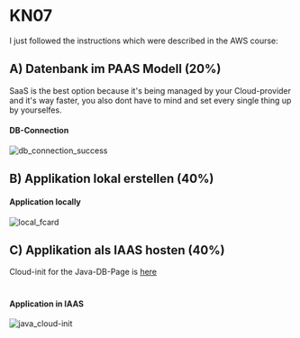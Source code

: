 # KN07

I just followed the instructions which were described in the AWS course:

## A) Datenbank im PAAS Modell (20%)
SaaS is the best option because it's being managed by your Cloud-provider and it's way faster, you also dont have to mind and set every single thing up by yourselfes.
#### DB-Connection
![db_connection_success](https://github.com/user-attachments/assets/983e5062-7a63-43a1-8aca-30ad0a11eecb)

## B) Applikation lokal erstellen (40%)
#### Application locally
![local_fcard](https://github.com/user-attachments/assets/a55940e3-884b-40d2-aaf1-d23ed1900394)

## C) Applikation als IAAS hosten (40%)
Cloud-init for the Java-DB-Page is [here](https://github.com/AdminGodZ/M346_bbw/blob/main/KN07/cloud-init.yaml)
#
#### Application in IAAS
![java_cloud-init](https://github.com/user-attachments/assets/4cd356a6-b604-4b65-af32-f4e3f7ee7381)
